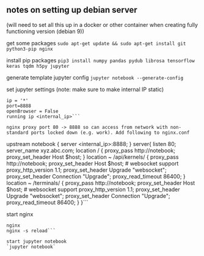 ## notes on setting up debian server

(will need to set all this up in a docker or other container when creating fully functioning version
(debian 9))

get some packages
`sudo apt-get update && sudo apt-get install git python3-pip nginx`

install pip packages
`pip3 install numpy pandas pydub librosa tensorflow keras tqdm h5py jupyter`

generate template jupyter config
`jupyter notebook --generate-config`

set jupyter settings (note: make sure to make internal IP static)
```
ip = '*'
port=8888
openBrowser = False
running ip <internal_ip>```

nginx proxy port 80 -> 8888 so can access from network with non-standard ports locked down (e.g. work). Add following to nginx.conf
```
upstream notebook {
    server <internal_ip>:8888;
}
server{
listen 80;
server_name xyz.abc.com;
location / {
        proxy_pass            http://notebook;
        proxy_set_header      Host $host;
}
location ~ /api/kernels/ {
        proxy_pass            http://notebook;
        proxy_set_header      Host $host;
        # websocket support
        proxy_http_version    1.1;
        proxy_set_header      Upgrade "websocket";
        proxy_set_header      Connection "Upgrade";
        proxy_read_timeout    86400;
}
location ~ /terminals/ {
        proxy_pass            http://notebook;
        proxy_set_header      Host $host;
        # websocket support
        proxy_http_version    1.1;
        proxy_set_header      Upgrade "websocket";
        proxy_set_header      Connection "Upgrade";
        proxy_read_timeout    86400;
}
}```


start nginx
```
nginx
nginx -s reload```

start jupyter notebook
`jupyter notebook`